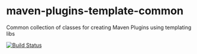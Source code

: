 # maven-plugins-template-common

Common collection of classes for creating Maven Plugins using templating libs 

[![Build Status](https://api.travis-ci.org/nerdynick/maven-plugins-template-common.png "Build Status")](https://travis-ci.org/nerdynick/maven-plugins-template-common)
